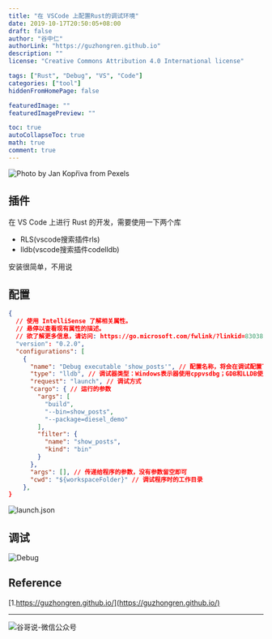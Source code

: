 ```yaml
---
title: "在 VSCode 上配置Rust的调试环境"
date: 2019-10-17T20:50:05+08:00
draft: false
author: "谷中仁"
authorLink: "https://guzhongren.github.io"
description: ""
license: "Creative Commons Attribution 4.0 International license"

tags: ["Rust", "Debug", "VS", "Code"]
categories: ["tool"]
hiddenFromHomePage: false

featuredImage: ""
featuredImagePreview: ""

toc: true
autoCollapseToc: true
math: true
comment: true
---
```


![Photo by Jan Kopřiva from Pexels](https://images.pexels.com/photos/3858142/pexels-photo-3858142.jpeg?auto=compress&cs=tinysrgb&dpr=2&h=750&w=1260)

## 插件

在 VS Code 上进行 Rust 的开发，需要使用一下两个库
* RLS(vscode搜索插件rls)
* lldb(vscode搜索插件codelldb)

安装很简单，不用说

## 配置

```json
{
  // 使用 IntelliSense 了解相关属性。 
  // 悬停以查看现有属性的描述。
  // 欲了解更多信息，请访问: https://go.microsoft.com/fwlink/?linkid=830387
  "version": "0.2.0",
  "configurations": [
    {
      "name": "Debug executable 'show_posts'", // 配置名称，将会在调试配置下拉列表中显示
      "type": "lldb", // 调试器类型：Windows表示器使用cppvsdbg；GDB和LLDB使用cppdbg。该值自动生成
      "request": "launch", // 调试方式
      "cargo": { // 运行的参数
        "args": [
          "build",
          "--bin=show_posts",
          "--package=diesel_demo"
        ],
        "filter": {
          "name": "show_posts",
          "kind": "bin"
        }
      },
      "args": [], // 传递给程序的参数，没有参数留空即可
      "cwd": "${workspaceFolder}" // 调试程序时的工作目录
    },
}
```

![launch.json](https://yqfile.alicdn.com/418ec9989800421ab7ab8d03aa79b3ebde85e77d.png)

## 调试

![Debug](https://yqfile.alicdn.com/17e76c562003f3128f02282c4751f9d77584dd9f.png)




## Reference

[1.https://guzhongren.github.io/](https://guzhongren.github.io/)

----
![谷哥说-微信公众号](https://ftp.bmp.ovh/imgs/2020/02/b7282c60d4d581ad.png)